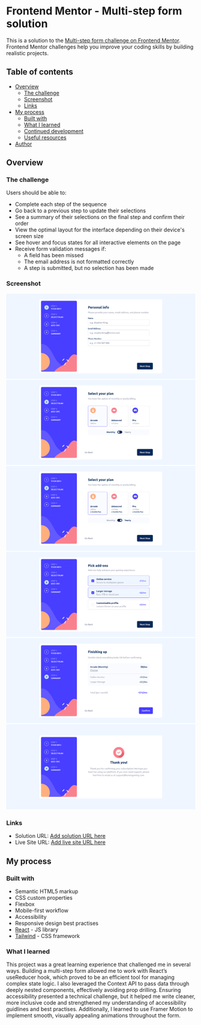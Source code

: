 # Frontend Mentor - Multi-step form solution

This is a solution to the [Multi-step form challenge on Frontend Mentor](https://www.frontendmentor.io/challenges/multistep-form-YVAnSdqQBJ). Frontend Mentor challenges help you improve your coding skills by building realistic projects. 

## Table of contents

- [Overview](#overview)
  - [The challenge](#the-challenge)
  - [Screenshot](#screenshot)
  - [Links](#links)
- [My process](#my-process)
  - [Built with](#built-with)
  - [What I learned](#what-i-learned)
  - [Continued development](#continued-development)
  - [Useful resources](#useful-resources)
- [Author](#author)


## Overview

### The challenge

Users should be able to:

- Complete each step of the sequence
- Go back to a previous step to update their selections
- See a summary of their selections on the final step and confirm their order
- View the optimal layout for the interface depending on their device's screen size
- See hover and focus states for all interactive elements on the page
- Receive form validation messages if:
  - A field has been missed
  - The email address is not formatted correctly
  - A step is submitted, but no selection has been made

### Screenshot

![](./assets/images/Multi-step-form-persinfo.png)
![](./assets/images/Multi-step-form-plan-selection.png)
![](./assets/images/Multi-step-form-plan-selection-yearly.png)
![](./assets/images/Multi-step-form-addOn-selection.png)
![](./assets/images/Multi-step-form-summary.png)
![](./assets/images/Multi-step-form-completed.png)


### Links

- Solution URL: [Add solution URL here](https://github.com/cassiopeia001/multi-step-form)
- Live Site URL: [Add live site URL here](https://cassiopeia001.github.io/multi-step-form/)

## My process

### Built with

- Semantic HTML5 markup
- CSS custom properties
- Flexbox
- Mobile-first workflow
- Accessibility
- Responsive design best practises
- [React](https://reactjs.org/) - JS library
- [Tailwind](https://tailwindcss.com/) - CSS framework


### What I learned

This project was a great learning experience that challenged me in several ways. Building a multi-step form allowed me to work with React’s useReducer hook, which proved to be an efficient tool for managing complex state logic. I also leveraged the Context API to pass data through deeply nested components, effectively avoiding prop drilling. Ensuring accessibility presented a technical challenge, but it helped me write cleaner, more inclusive code and strengthened my understanding of accessibility guidlines and best practises. Additionally, I learned to use Framer Motion to implement smooth, visually appealing animations throughout the form. 




